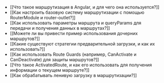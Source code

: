 - [[Что такое маршрутизация в Angular, и для чего она используется?]]
- [[Как настроить базовую систему маршрутизации с помощью RouterModule и router-outlet?]]
- [[Как использовать параметры маршрута и queryParams для передачи и получения данных в маршрутах?]]
- [[Можете ли вы привести пример использования дочерних маршрутов?]]
- [[Какие существуют стратегии предварительной загрузки, и как их использовать?]]
- [[Как использовать Route Guards (например, CanActivate и CanDeactivate) для защиты маршрутов?]]
- [[Что такое ActivatedRoute, и как его использовать для получения информации о текущем маршруте?]]
- [[Как обрабатывать ленивую загрузку в маршрутизации?]]
